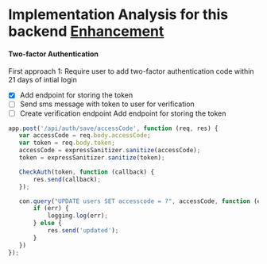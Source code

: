  # Implementation Analysis for this backend [Enhancement](https://github.com/stephenkearns1/HealthApp_backend/issues/14)

 #### Two-factor Authentication
 
 First approach 1:
  Require user to add two-factor authentication code within 21 days of intial login 
   - [x] Add endpoint for storing the token 
  - [ ] Send sms message with token to user for verification  
  - [ ] Create verification endpoint
 Add endpoint for storing the token 
 
 ```javascript
 app.post('/api/auth/save/accessCode', function (req, res) {
    var accessCode = req.body.accessCode;
    var token = req.body.token;
    accessCode = expressSanitizer.sanitize(accessCode);
    token = expressSanitizer.sanitize(token);

    CheckAuth(token, function (callback) {
        res.send(callback);
    });

    con.query("UPDATE users SET accesscode = ?", accessCode, function (err) {
        if (err) {
            logging.log(err);
        } else {
            res.send('updated');
        }
    })
});
```
 
 
